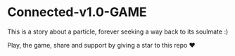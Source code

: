 # Connected-v1.0-GAME
This is a story about a particle, forever seeking a way back to its soulmate :)

Play, the game, share and support by giving a star to this repo ❤️
